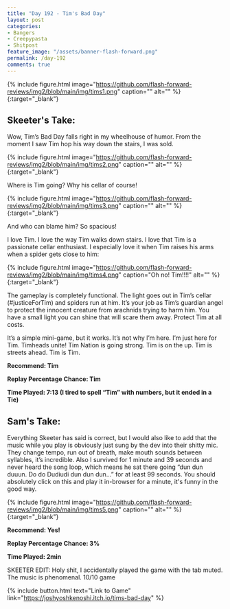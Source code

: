 ```yaml
---
title: "Day 192 - Tim's Bad Day"
layout: post
categories:
- Bangers
- Creepypasta
- Shitpost
feature_image: "/assets/banner-flash-forward.png"
permalink: /day-192
comments: true
---
```


{% include figure.html image="https://github.com/flash-forward-reviews/img2/blob/main/img/tims1.png" caption="" alt="" %}{:target="_blank"}
 
## Skeeter's Take:

Wow, Tim’s Bad Day falls right in my wheelhouse of humor. 
From the moment I saw Tim hop his way down the stairs, I was sold. 

{% include figure.html image="https://github.com/flash-forward-reviews/img2/blob/main/img/tims2.png" caption="" alt="" %}{:target="_blank"}

Where is Tim going? Why his cellar of course!

{% include figure.html image="https://github.com/flash-forward-reviews/img2/blob/main/img/tims3.png" caption="" alt="" %}{:target="_blank"}

And who can blame him? So spacious! 

I love Tim. I love the way Tim walks down stairs. I love that Tim is a passionate cellar enthusiast. I especially love it when Tim raises his arms when a spider gets close to him: 

{% include figure.html image="https://github.com/flash-forward-reviews/img2/blob/main/img/tims4.png" caption="Oh no! Tim!!!!" alt="" %}{:target="_blank"}

The gameplay is completely functional. The light goes out in Tim’s cellar (#justiceForTim) and spiders run at him. It’s your job as Tim’s guardian angel to protect the innocent creature from arachnids trying to harm him. You have a small light you can shine that will scare them away. Protect Tim at all costs. 

It’s a simple mini-game, but it works. It’s not why I’m here. I’m just here for Tim. Timheads unite!
Tim Nation is going strong. Tim is on the up. Tim is streets ahead. Tim is Tim. 

**Recommend: Tim**

**Replay Percentage Chance: Tim**

**Time Played: 7:13 (I tired to spell “Tim” with numbers, but it ended in a Tie)** 

## Sam's Take:

Everything Skeeter has said is correct, but I would also like to add that the music while you play is obviously just sung by the dev into their shitty mic. They change tempo, run out of breath, make mouth sounds between syllables, it’s incredible. Also I survived for 1 minute and 39 seconds and never heard the song loop, which means he sat there going “dun dun duuun. Do do Dudiudi dun dun dun...” for at least 99 seconds. You should absolutely click on this and play it in-browser for a minute, it's funny in the good way.

{% include figure.html image="https://github.com/flash-forward-reviews/img2/blob/main/img/tims5.png" caption="" alt="" %}{:target="_blank"}

**Recommend: Yes!**

**Replay Percentage Chance: 3%**

**Time Played: 2min**

SKEETER EDIT: Holy shit, I accidentally played the game with the tab muted. The music is phenomenal. 10/10 game

{% include button.html text="Link to Game" link="https://joshyoshkenoshi.itch.io/tims-bad-day" %}